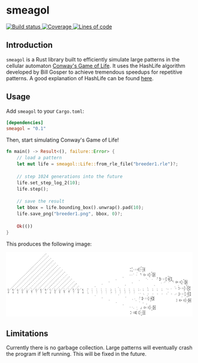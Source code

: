 # smeagol

<a href="https://travis-ci.com/billyrieger/smeagol">
    <img src="https://img.shields.io/travis/com/billyrieger/smeagol.svg" alt="Build status">
</a>
<a href="https://codecov.io/gh/billyrieger/smeagol/branch/master">
    <img src="https://img.shields.io/codecov/c/github/billyrieger/smeagol.svg" alt="Coverage">
</a>
<a href="https://github.com/Aaronepower/tokei">
    <img src="https://tokei.rs/b1/github/billyrieger/smeagol" alt="Lines of code">
</a>

## Introduction

`smeagol` is a Rust library built to efficiently simulate large patterns in the cellular automaton
[Conway's Game of Life](http://www.conwaylife.com/wiki/Conway%27s_Game_of_Life). It uses the
HashLife algorithm developed by Bill Gosper to achieve tremendous speedups for repetitive patterns.
A good explanation of HashLife can be found
[here](http://www.drdobbs.com/jvm/an-algorithm-for-compressing-space-and-t/184406478).

## Usage

Add `smeagol` to your `Cargo.toml`:

```toml
[dependencies]
smeagol = "0.1"
```

Then, start simulating Conway's Game of Life!

```rust
fn main() -> Result<(), failure::Error> {
    // load a pattern
    let mut life = smeagol::Life::from_rle_file("breeder1.rle")?;

    // step 1024 generations into the future
    life.set_step_log_2(10);
    life.step();

    // save the result
    let bbox = life.bounding_box().unwrap().pad(10);
    life.save_png("breeder1.png", bbox, 0)?;

    Ok(())
}
```

This produces the following image:

![Breeder](./breeder1.png)

## Limitations

Currently there is no garbage collection. Large patterns will eventually crash the program if left
running. This will be fixed in the future.

